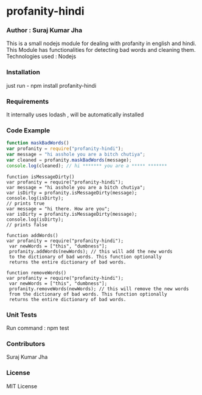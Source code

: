 # profanity-hindi
### Author : Suraj Kumar Jha

This is a small nodejs module for dealing with profanity in english and hindi. This Module has functionalities for detecting bad words and cleaning them.
Technologies used : Nodejs

### Installation
just run - npm install profanity-hindi

### Requirements
It internally uses lodash , will be automatically installed

### Code Example

```javascript
function maskBadWords()
var profanity = require("profanity-hindi");
var message = "hi asshole you are a bitch chutiya";
var cleaned = profanity.maskBadWords(message);
console.log(cleaned); // hi ******* you are a ***** *******
```

```
function isMessageDirty()
var profanity = require("profanity-hindi");
var message = "hi asshole you are a bitch chutiya";
var isDirty = profanity.isMessageDirty(message);
console.log(isDirty);
// prints true
var message = "hi there. How are you";
var isDirty = profanity.isMessageDirty(message);
console.log(isDirty);
// prints false
```

```
function addWords()
var profanity = require("profanity-hindi");
 var newWords = ["this", "dumbness"];
 profanity.addWords(newWords); // this will add the new words 
 to the dictionary of bad words. This function optionally
 returns the entire dictionary of bad words.
```

```
function removeWords()
var profanity = require("profanity-hindi");
 var newWords = ["this", "dumbness"];
 profanity.removeWords(newWords); // this will remove the new words 
 from the dictionary of bad words. This function optionally
 returns the entire dictionary of bad words.
```
### Unit Tests
Run command : npm test

### Contributors
Suraj Kumar Jha

### License
MIT License